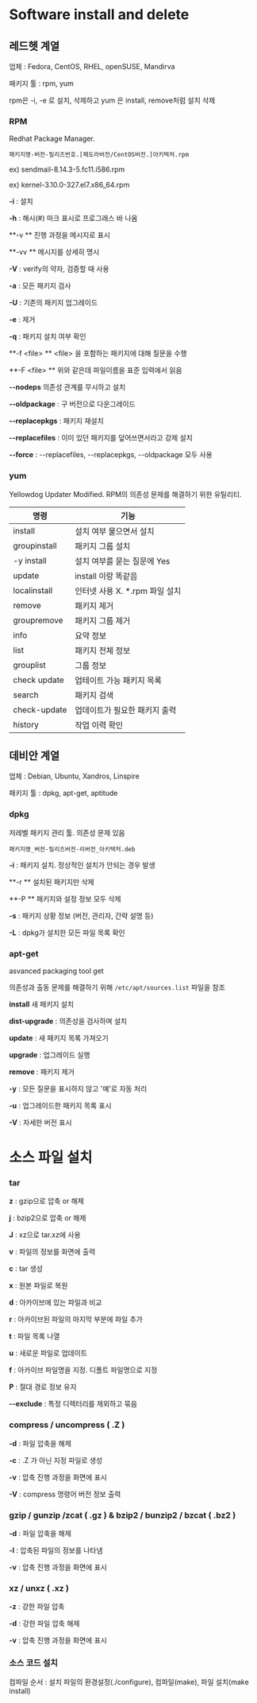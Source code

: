 # Software install and delete



## 레드헷 계열

업체 : Fedora, CentOS, RHEL, openSUSE, Mandirva

패키지 툴 : rpm, yum





rpm은 -i, -e 로 설치, 삭제하고 yum 은 install, remove처럼 설치 삭제

### RPM

Redhat Package Manager. 

```
패키지명-버전-릴리즈번호.[페도라버전/CentOS버전.]아키텍처.rpm
```

ex) sendmail-8.14.3-5.fc11.i586.rpm

ex) kernel-3.10.0-327.el7.x86_64.rpm



**-i** : 설치

**-h** : 해시(#) 마크 표시로 프로그래스 바 나옴

**-v ** 진행 과정을 메시지로 표시

**-vv ** 메시지를 상세히 명시

**-V** : verify의 약자, 검증할 때 사용

**-a** : 모든 패키지 검사

**-U** : 기존의 패키지 업그레이드

**-e** : 제거

**-q** : 패키지 설치 여부 확인

**-f  \<file\> ** \<file\> 을 포함하는 패키지에 대해 질문을 수행

**-F  \<file\> ** 위와 같은데 파일이름을 표준 입력에서 읽음



**--nodeps** 의존성 관계를 무시하고 설치

**--oldpackage** : 구 버전으로 다운그레이드

**--replacepkgs** : 패키지 재설치

**--replacefiles** : 이미 있던 패키지를 덮어쓰면서라고 강제 설치

**--force** : --replacefiles, --replacepkgs, --oldpackage 모두 사용





### yum 

Yellowdog Updater Modified. RPM의 의존성 문제를 해결하기 위한 유틸리티.

| 명령         | 기능                           |
| ------------ | ------------------------------ |
| install      | 설치 여부 물으면서 설치        |
| groupinstall | 패키지 그룹 설치               |
| -y install   | 설치 여부를 묻는 질문에 Yes    |
| update       | install 이랑 똑같음            |
| localinstall | 인터넷 사용 X. *.rpm 파일 설치 |
| remove       | 패키지 제거                    |
| groupremove  | 패키지 그룹 제거               |
| info         | 요약 정보                      |
| list         | 패키지 전체 정보               |
| grouplist    | 그룹 정보                      |
| check update | 업테이트 가능 패키지 목록      |
| search       | 패키지 검색                    |
| check-update | 업데이트가 필요한 패키지 출력  |
| history      | 작업 이력 확인                 |





## 데비안 계열

업체 : Debian, Ubuntu, Xandros, Linspire

패키지 툴 : dpkg, apt-get, aptitude



### dpkg

저레벨 패키지 관리 툴. 의존성 문제 있음

```
패키지명_버전-릴리즈버전-리버전_아키텍처.deb
```



**-i** : 패키지 설치. 정상적인 설치가 안되는 경우 발생

**-r ** 설치된 패키지만 삭제

**-P ** 패키지와 설정 정보 모두 삭제

**-s** : 패키지 상황 정보 (버전, 관리자, 간략 설명 등)

**-L** : dpkg가 설치한 모든 파일 목록 확인





### apt-get

asvanced packaging tool get

의존성과 출동 문제를 해결하기 위해 `/etc/apt/sources.list` 파일을 참조



**install**  새 패키지 설치

**dist-upgrade** : 의존성을 검사하며 설치

**update** : 새 패키지 목록 가져오기

**upgrade** : 업그레이드 실행

**remove** : 패키지 제거

**-y** : 모든 질문을 표시하지 않고 '예'로 자동 처리

**-u** : 업그레이드한 패키지 목록 표시

**-V** : 자세한 버전 표시









# 소스 파일 설치



### tar 

**z** : gzip으로 압축 or 해제 

**j** : bzip2으로 압축 or 해제

**J** : xz으로 tar.xz에 사용

**v** : 파일의 정보를 화면에 출력

**c** : tar 생성

**x** : 원본 파일로 복원

**d** : 아카이브에 있는 파일과 비교

**r** : 아카이브된 파일의 마지막 부분에 파일 추가

**t** : 파일 목록 나열

**u** : 새로운 파일로 업데이트

**f** : 아카이브 파일명을 지정. 디폴트 파일명으로 지정

**P** : 절대 경로 정보 유지

**--exclude** : 특정 디렉터리를 제외하고 묶음





### compress / uncompress ( .Z )

**-d** : 파일 압축을 해제

**-c** : .Z 가 아닌 지정 파일로 생성

**-v** : 압축 진행 과정을 화면에 표시

**-V** : compress 명령어 버전 정보 출력



### gzip / gunzip /zcat ( .gz )  &  bzip2 / bunzip2 / bzcat ( .bz2 )

**-d** : 파일 압축을 해제

**-l** : 압축된 파일의 정보를 나타냄

**-v** : 압축 진행 과정을 화면에 표시



### xz / unxz ( .xz )

**-z** : 강한 파일 압축

**-d** : 강한 파일 압축 해제

**-v** : 압축 진행 과정을 화면에 표시





### 소스 코드 설치

컴파일 순서 :  설치 파일의 환경설정(./configure), 컴파일(make), 파일 설치(make install)









